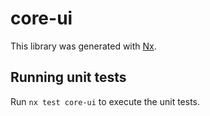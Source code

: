 # core-ui

This library was generated with [Nx](https://nx.dev).

## Running unit tests

Run `nx test core-ui` to execute the unit tests.
